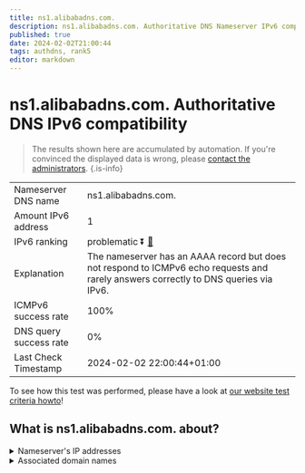 ```yaml
---
title: ns1.alibabadns.com.
description: ns1.alibabadns.com. Authoritative DNS Nameserver IPv6 compatibility
published: true
date: 2024-02-02T21:00:44
tags: authdns, rank5
editor: markdown
---
```


# ns1.alibabadns.com. Authoritative DNS IPv6 compatibility

> The results shown here are accumulated by automation. If you're convinced the displayed data is wrong, please [contact the administrators](/howto/chat). 
{.is-info}




|   |   |
| - | - |
| Nameserver DNS name | ns1.alibabadns.com.
| Amount IPv6 address | 1
| IPv6 ranking | problematic :arrow_double_down: [🔗](/howto/ranking) |
| Explanation | The nameserver has an AAAA record but does not respond to ICMPv6 echo requests and rarely answers correctly to DNS queries via IPv6. |
| ICMPv6 success rate | 100%|
| DNS query success rate | 0% |
| Last Check Timestamp | 2024-02-02 22:00:44+01:00 |

To see how this test was performed, please have a look at [our website test criteria howto](/howto/testcriteria/authdns)!


## What is ns1.alibabadns.com. about?




<details>
<summary>Nameserver's IP addresses</summary>

2401:b180:4100::1

</details>



<details>
<summary>Associated domain names</summary>

www.aliexpress.com

www.alibaba.com

</details>
